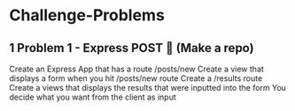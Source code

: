 # Challenge-Problems
## 1 Problem 1 - Express POST :steam_locomotive:  (Make a repo)
Create an Express App that has a route /posts/new
Create a view that displays a form when you hit /posts/new route
Create a /results route
Create a views that displays the results that were inputted into the form
You decide what you want from the client as input
